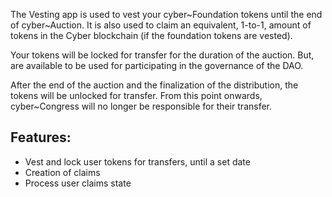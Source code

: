 The Vesting app is used to vest your cyber~Foundation tokens until the end of cyber~Auction. It is also used to claim an equivalent, 1-to-1, amount of tokens in the Cyber blockchain (if the foundation tokens are vested). 

Your tokens will be locked for transfer for the duration of the auction. But, are available to be used for participating in the governance of the DAO.

After the end of the auction and the finalization of the distribution, the tokens will be unlocked for transfer. From this point onwards, cyber~Congress will no longer be responsible for their transfer.

## Features:
- Vest and lock user tokens for transfers, until a set date
- Creation of claims
- Process user claims state